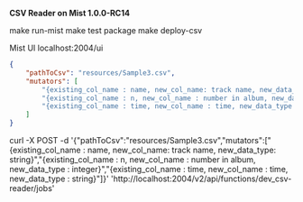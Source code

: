 **CSV Reader on Mist 1.0.0-RC14**

make run-mist
make test package
make deploy-csv

Mist UI localhost:2004/ui

```json
{
	"pathToCsv": "resources/Sample3.csv",
	"mutators": [
		"{existing_col_name : name, new_col_name: track name, new_data_type: string}",
		"{existing_col_name : n, new_col_name : number in album, new_data_type : integer}",
		"{existing_col_name : time, new_col_name : time, new_data_type : string}"
	]
}
```

curl -X POST -d '{"pathToCsv":"resources/Sample3.csv","mutators":["{existing_col_name : name, new_col_name: track name, new_data_type: string}","{existing_col_name : n, new_col_name : number in album, new_data_type : integer}","{existing_col_name : time, new_col_name : time, new_data_type : string}"]}' 'http://localhost:2004/v2/api/functions/dev_csv-reader/jobs'
